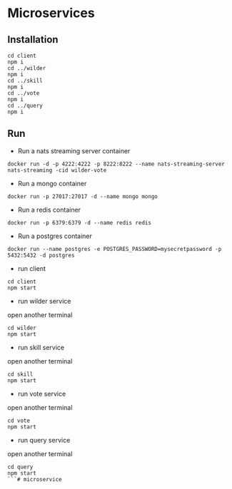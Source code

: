 # Microservices

## Installation

```shell
cd client
npm i
cd ../wilder
npm i
cd ../skill
npm i
cd ../vote
npm i
cd ../query
npm i
```

## Run

- Run a nats streaming server container

```shell
docker run -d -p 4222:4222 -p 8222:8222 --name nats-streaming-server nats-streaming -cid wilder-vote
```

- Run a mongo container

```shell
docker run -p 27017:27017 -d --name mongo mongo
```

- Run a redis container

```shell
docker run -p 6379:6379 -d --name redis redis
```

- Run a postgres container

```shell
docker run --name postgres -e POSTGRES_PASSWORD=mysecretpassword -p 5432:5432 -d postgres
```

- run client

```shell
cd client
npm start
```

- run wilder service

open another terminal

```shell
cd wilder
npm start
```

- run skill service

open another terminal

```shell
cd skill
npm start
```

- run vote service

open another terminal

```shell
cd vote
npm start
```

- run query service

open another terminal

```shell
cd query
npm start
```# microservice
